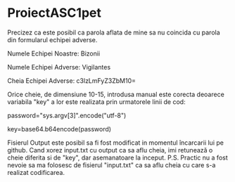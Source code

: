 # ProiectASC1pet
 Precizez ca este posibil ca parola aflata de mine sa nu coincida cu parola din formularul echipei adverse.
 
 Numele Echipei Noastre: Bizonii
 
 Numele Echipei Adverse: Vigilantes
 
 Cheia Echipei Adverse: c3lzLmFyZ3ZbM10=
 
 Orice cheie, de dimensiune 10-15, introdusa manual este corecta deoarece variabila "key" a lor este realizata prin urmatorele linii de cod:
 
 password="sys.argv[3]".encode("utf-8")
 
 key=base64.b64encode(password)
 
 Fisierul Output este posibil sa fi fost modificat in momentul încarcarii lui pe github. Cand xorez input.txt cu output ca sa aflu cheia, imi retunează o cheie diferita si de "key", dar asemanatoare la inceput.
 P.S. Practic nu a fost nevoie sa ma folosesc de fisierul "input.txt" ca sa aflu cheia cu care s-a realizat codificarea.
